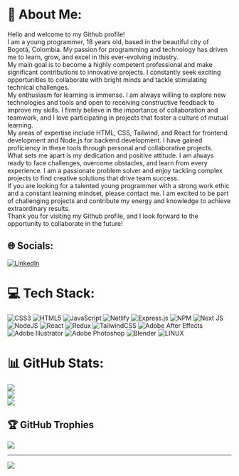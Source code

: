 # 💫 About Me:
Hello and welcome to my Github profile!<br>I am a young programmer, 18 years old, based in the beautiful city of Bogotá, Colombia. My passion for programming and technology has driven me to learn, grow, and excel in this ever-evolving industry.<br>My main goal is to become a highly competent professional and make significant contributions to innovative projects. I constantly seek exciting opportunities to collaborate with bright minds and tackle stimulating technical challenges.<br>My enthusiasm for learning is immense. I am always willing to explore new technologies and tools and open to receiving constructive feedback to improve my skills. I firmly believe in the importance of collaboration and teamwork, and I love participating in projects that foster a culture of mutual learning.<br>My areas of expertise include HTML, CSS, Tailwind, and React for frontend development and Node.js for backend development. I have gained proficiency in these tools through personal and collaborative projects.<br>What sets me apart is my dedication and positive attitude. I am always ready to face challenges, overcome obstacles, and learn from every experience. I am a passionate problem solver and enjoy tackling complex projects to find creative solutions that drive team success.<br>If you are looking for a talented young programmer with a strong work ethic and a constant learning mindset, please contact me. I am excited to be part of challenging projects and contribute my energy and knowledge to achieve extraordinary results.<br>Thank you for visiting my Github profile, and I look forward to the opportunity to collaborate in the future!


## 🌐 Socials:
[![LinkedIn](https://img.shields.io/badge/LinkedIn-%230077B5.svg?logo=linkedin&logoColor=white)](https://linkedin.com/in/https://www.linkedin.com/in/andres-felipe-pi%C3%B1eros-pabon-0b1524264/) 

# 💻 Tech Stack:
![CSS3](https://img.shields.io/badge/css3-%231572B6.svg?style=for-the-badge&logo=css3&logoColor=white) ![HTML5](https://img.shields.io/badge/html5-%23E34F26.svg?style=for-the-badge&logo=html5&logoColor=white) ![JavaScript](https://img.shields.io/badge/javascript-%23323330.svg?style=for-the-badge&logo=javascript&logoColor=%23F7DF1E) ![Netlify](https://img.shields.io/badge/netlify-%23000000.svg?style=for-the-badge&logo=netlify&logoColor=#00C7B7) ![Express.js](https://img.shields.io/badge/express.js-%23404d59.svg?style=for-the-badge&logo=express&logoColor=%2361DAFB) ![NPM](https://img.shields.io/badge/NPM-%23000000.svg?style=for-the-badge&logo=npm&logoColor=white) ![Next JS](https://img.shields.io/badge/Next-black?style=for-the-badge&logo=next.js&logoColor=white) ![NodeJS](https://img.shields.io/badge/node.js-6DA55F?style=for-the-badge&logo=node.js&logoColor=white) ![React](https://img.shields.io/badge/react-%2320232a.svg?style=for-the-badge&logo=react&logoColor=%2361DAFB) ![Redux](https://img.shields.io/badge/redux-%23593d88.svg?style=for-the-badge&logo=redux&logoColor=white) ![TailwindCSS](https://img.shields.io/badge/tailwindcss-%2338B2AC.svg?style=for-the-badge&logo=tailwind-css&logoColor=white) ![Adobe After Effects](https://img.shields.io/badge/Adobe%20After%20Effects-9999FF.svg?style=for-the-badge&logo=Adobe%20After%20Effects&logoColor=white) ![Adobe Illustrator](https://img.shields.io/badge/adobeillustrator-%23FF9A00.svg?style=for-the-badge&logo=adobeillustrator&logoColor=white) ![Adobe Photoshop](https://img.shields.io/badge/adobephotoshop-%2331A8FF.svg?style=for-the-badge&logo=adobephotoshop&logoColor=white) ![Blender](https://img.shields.io/badge/blender-%23F5792A.svg?style=for-the-badge&logo=blender&logoColor=white) ![LINUX](https://img.shields.io/badge/Linux-FCC624?style=for-the-badge&logo=linux&logoColor=black)
# 📊 GitHub Stats:
![](https://github-readme-stats.vercel.app/api?username=AndresPineros29&theme=prussian&hide_border=false&include_all_commits=false&count_private=false)<br/>
![](https://github-readme-streak-stats.herokuapp.com/?user=AndresPineros29&theme=prussian&hide_border=false)<br/>
![](https://github-readme-stats.vercel.app/api/top-langs/?username=AndresPineros29&theme=prussian&hide_border=false&include_all_commits=false&count_private=false&layout=compact)

## 🏆 GitHub Trophies
![](https://github-profile-trophy.vercel.app/?username=AndresPineros29&theme=discord&no-frame=false&no-bg=true&margin-w=4)

---
[![](https://visitcount.itsvg.in/api?id=AndresPineros29&icon=5&color=0)](https://visitcount.itsvg.in)

<!-- Proudly created with GPRM ( https://gprm.itsvg.in ) -->
